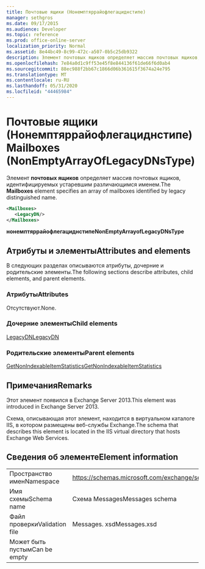 ```yaml
---
title: Почтовые ящики (Нонемптяррайофлегациднстипе)
manager: sethgros
ms.date: 09/17/2015
ms.audience: Developer
ms.topic: reference
ms.prod: office-online-server
localization_priority: Normal
ms.assetid: 8e44bc49-8c99-472c-a507-0b5c25db9322
description: Элемент почтовых ящиков определяет массив почтовых ящиков, идентифицируемых устаревшим различающимся именем.
ms.openlocfilehash: 7e84a0d1c9ff53e45f8e844136f61de66f6d0ab4
ms.sourcegitcommit: 88ec988f2bb67c1866d06b361615f3674a24e795
ms.translationtype: MT
ms.contentlocale: ru-RU
ms.lasthandoff: 05/31/2020
ms.locfileid: "44465984"
---
```

# <a name="mailboxes-nonemptyarrayoflegacydnstype"></a><span data-ttu-id="7f84d-103">Почтовые ящики (Нонемптяррайофлегациднстипе)</span><span class="sxs-lookup"><span data-stu-id="7f84d-103">Mailboxes (NonEmptyArrayOfLegacyDNsType)</span></span>

<span data-ttu-id="7f84d-104">Элемент **почтовых ящиков** определяет массив почтовых ящиков, идентифицируемых устаревшим различающимся именем.</span><span class="sxs-lookup"><span data-stu-id="7f84d-104">The **Mailboxes** element specifies an array of mailboxes identified by legacy distinguished name.</span></span> 
  
```XML
<Mailboxes>
   <LegacyDN/>
</Mailboxes>
```

<span data-ttu-id="7f84d-105">**нонемптяррайофлегациднстипе**</span><span class="sxs-lookup"><span data-stu-id="7f84d-105">**NonEmptyArrayofLegacyDNsType**</span></span>

## <a name="attributes-and-elements"></a><span data-ttu-id="7f84d-106">Атрибуты и элементы</span><span class="sxs-lookup"><span data-stu-id="7f84d-106">Attributes and elements</span></span>

<span data-ttu-id="7f84d-107">В следующих разделах описываются атрибуты, дочерние и родительские элементы.</span><span class="sxs-lookup"><span data-stu-id="7f84d-107">The following sections describe attributes, child elements, and parent elements.</span></span>
  
### <a name="attributes"></a><span data-ttu-id="7f84d-108">Атрибуты</span><span class="sxs-lookup"><span data-stu-id="7f84d-108">Attributes</span></span>

<span data-ttu-id="7f84d-109">Отсутствуют.</span><span class="sxs-lookup"><span data-stu-id="7f84d-109">None.</span></span>
  
### <a name="child-elements"></a><span data-ttu-id="7f84d-110">Дочерние элементы</span><span class="sxs-lookup"><span data-stu-id="7f84d-110">Child elements</span></span>

[<span data-ttu-id="7f84d-111">LegacyDN</span><span class="sxs-lookup"><span data-stu-id="7f84d-111">LegacyDN</span></span>](legacydn.md)
  
### <a name="parent-elements"></a><span data-ttu-id="7f84d-112">Родительские элементы</span><span class="sxs-lookup"><span data-stu-id="7f84d-112">Parent elements</span></span>

[<span data-ttu-id="7f84d-113">GetNonIndexableItemStatistics</span><span class="sxs-lookup"><span data-stu-id="7f84d-113">GetNonIndexableItemStatistics</span></span>](getnonindexableitemstatistics.md)
  
## <a name="remarks"></a><span data-ttu-id="7f84d-114">Примечания</span><span class="sxs-lookup"><span data-stu-id="7f84d-114">Remarks</span></span>

<span data-ttu-id="7f84d-115">Этот элемент появился в Exchange Server 2013.</span><span class="sxs-lookup"><span data-stu-id="7f84d-115">This element was introduced in Exchange Server 2013.</span></span>
  
<span data-ttu-id="7f84d-116">Схема, описывающая этот элемент, находится в виртуальном каталоге IIS, в котором размещены веб-службы Exchange.</span><span class="sxs-lookup"><span data-stu-id="7f84d-116">The schema that describes this element is located in the IIS virtual directory that hosts Exchange Web Services.</span></span>
  
## <a name="element-information"></a><span data-ttu-id="7f84d-117">Сведения об элементе</span><span class="sxs-lookup"><span data-stu-id="7f84d-117">Element information</span></span>

|||
|:-----|:-----|
|<span data-ttu-id="7f84d-118">Пространство имен</span><span class="sxs-lookup"><span data-stu-id="7f84d-118">Namespace</span></span>  <br/> |https://schemas.microsoft.com/exchange/services/2006/messages  <br/> |
|<span data-ttu-id="7f84d-119">Имя схемы</span><span class="sxs-lookup"><span data-stu-id="7f84d-119">Schema name</span></span>  <br/> |<span data-ttu-id="7f84d-120">Схема Messages</span><span class="sxs-lookup"><span data-stu-id="7f84d-120">Messages schema</span></span>  <br/> |
|<span data-ttu-id="7f84d-121">Файл проверки</span><span class="sxs-lookup"><span data-stu-id="7f84d-121">Validation file</span></span>  <br/> |<span data-ttu-id="7f84d-122">Messages. xsd</span><span class="sxs-lookup"><span data-stu-id="7f84d-122">Messages.xsd</span></span>  <br/> |
|<span data-ttu-id="7f84d-123">Может быть пустым</span><span class="sxs-lookup"><span data-stu-id="7f84d-123">Can be empty</span></span>  <br/> ||
   

